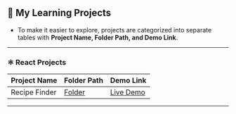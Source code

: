 ## 🚀 My Learning Projects

- To make it easier to explore, projects are categorized into separate tables with **Project Name, Folder Path, and Demo Link**.

---

### ⚛️ React Projects

| Project Name       | Folder Path               | Demo Link |
|--------------------|---------------------------|-----------|
| Recipe Finder      | [Folder](./React/React%20Learning%20Projects/03.%20recipe-finder-app)    | [Live Demo](https://myrecipe-docs.vercel.app/) |

---
